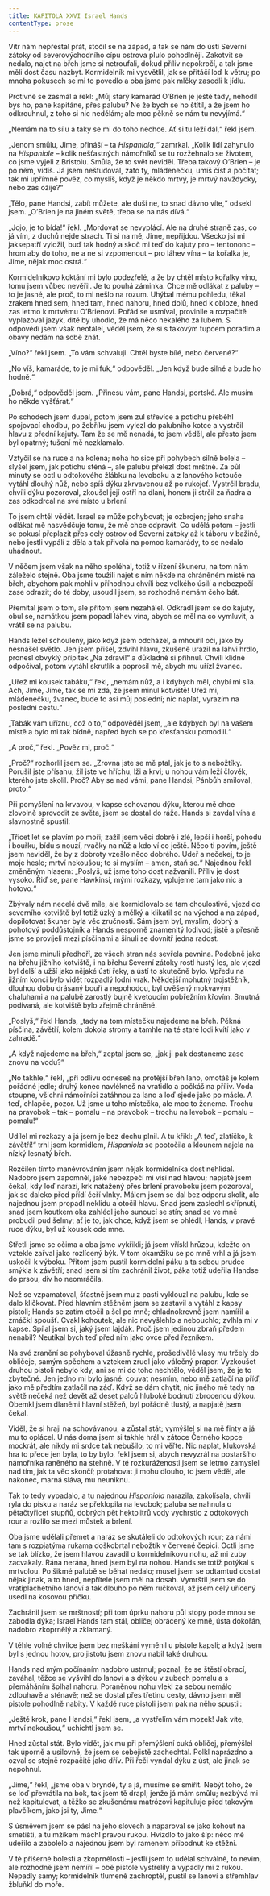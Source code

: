 ```yaml
---
title: KAPITOLA XXVI Israel Hands
contentType: prose
---
```


<section>

Vítr nám nepřestal přát, stočil se na západ, a tak se nám do ústí Severní zátoky od severovýchodního cípu ostrova plulo pohodlněji. Zakotvit se nedalo, najet na břeh jsme si netroufali, dokud příliv nepokročí, a tak jsme měli dost času nazbyt. Kormidelník mi vysvětlil, jak se přitáčí loď k větru; po mnoha pokusech se mi to povedlo a oba jsme pak mlčky zasedli k jídlu.

Protivně se zasmál a řekl: „Můj starý kamarád O’Brien je ještě tady, nehodil bys ho, pane kapitáne, přes palubu? Ne že bych se ho štítil, a že jsem ho odkrouhnul, z toho si nic nedělám; ale moc pěkně se nám tu nevyjímá.“

„Nemám na to sílu a taky se mi do toho nechce. Ať si tu leží dál,“ řekl jsem.

„Jenom smůlu, Jime, přináší – ta _Hispaniola,“_ zamrkal. „Kolik lidí zahynulo na _Hispaniole –_ kolik nešťastných námořníků se tu rozžehnalo se životem, co jsme vyjeli z Bristolu. Smůla, že to svět neviděl. Třeba takový O’Brien – je po něm, vidíš. Já jsem neštudoval, zato ty, mládenečku, umíš číst a počítat; tak mi upřímně pověz, co myslíš, když je někdo mrtvý, je mrtvý navždycky, nebo zas ožije?“

„Tělo, pane Handsi, zabít můžete, ale duši ne, to snad dávno víte,“ odsekl jsem. „O’Brien je na jiném světě, třeba se na nás dívá.“

„Jojo, je to bída!“ řekl. „Mordovat se nevyplácí. Ale na druhé straně zas, co já vím, z duchů nejde strach. Ti si na mě, Jime, nepřijdou. Všecko jsi mi jaksepatří vyložil, buď tak hodný a skoč mi teď do kajuty pro – tentononc – hrom aby do toho, ne a ne si vzpomenout – pro láhev vína – ta kořalka je, Jime, nějak moc ostrá.“

Kormidelníkovo koktání mi bylo podezřelé, a že by chtěl místo kořalky víno, tomu jsem vůbec nevěřil. Je to pouhá záminka. Chce mě odlákat z paluby – to je jasné, ale proč, to mi nešlo na rozum. Uhýbal mému pohledu, těkal zrakem hned sem, hned tam, hned nahoru, hned dolů, hned k obloze, hned zas letmo k mrtvému O’Brienovi. Pořád se usmíval, provinile a rozpačitě vyplazoval jazyk, dítě by uhodlo, že má něco nekalého za lubem. S odpovědí jsem však neotálel, věděl jsem, že si s takovým tupcem poradím a obavy nedám na sobě znát.

„Víno?“ řekl jsem. „To vám schvaluji. Chtěl byste bílé, nebo červené?“

„No víš, kamaráde, to je mi fuk,“ odpověděl. „Jen když bude silné a bude ho hodně.“

„Dobrá,“ odpověděl jsem. „Přinesu vám, pane Handsi, portské. Ale musím ho někde vyšťárat.“

Po schodech jsem dupal, potom jsem zul střevíce a potichu přeběhl spojovací chodbu, po žebříku jsem vylezl do palubního kotce a vystrčil hlavu z přední kajuty. Tam že se mě nenadá, to jsem věděl, ale přesto jsem byl opatrný; tušení mě nezklamalo.

Vztyčil se na ruce a na kolena; noha ho sice při pohybech silně bolela – slyšel jsem, jak potichu sténá –, ale palubu přelezl dost mrštně. Za půl minuty se octl u odtokového žlábku na levoboku a z lanového kotouče vytáhl dlouhý nůž, nebo spíš dýku zkrvavenou až po rukojeť. Vystrčil bradu, chvíli dýku pozoroval, zkoušel její ostří na dlani, honem ji strčil za ňadra a zas odkodrcal na své místo u brlení.

To jsem chtěl vědět. Israel se může pohybovat; je ozbrojen; jeho snaha odlákat mě nasvědčuje tomu, že mě chce odpravit. Co udělá potom – jestli se pokusí přeplazit přes celý ostrov od Severní zátoky až k táboru v bažině, nebo jestli vypálí z děla a tak přivolá na pomoc kamarády, to se nedalo uhádnout.

V něčem jsem však na něho spoléhal, totiž v řízení škuneru, na tom nám záleželo stejně. Oba jsme toužili najet s ním někde na chráněném místě na břeh, abychom pak mohli v příhodnou chvíli bez velkého úsilí a nebezpečí zase odrazit; do té doby, usoudil jsem, se rozhodně nemám čeho bát.

Přemítal jsem o tom, ale přitom jsem nezahálel. Odkradl jsem se do kajuty, obul se, namátkou jsem popadl láhev vína, abych se měl na co vymluvit, a vrátil se na palubu.

Hands ležel schoulený, jako když jsem odcházel, a mhouřil oči, jako by nesnášel světlo. Jen jsem přišel, zdvihl hlavu, zkušeně urazil na láhvi hrdlo, pronesl obvyklý přípitek „Na zdraví!“ a důkladně si přihnul. Chvíli klidně odpočíval, potom vytáhl skrutlík a poprosil mě, abych mu uřízl žvanec.

„Uřež mi kousek tabáku,“ řekl, „nemám nůž, a i kdybych měl, chybí mi síla. Ach, Jime, Jime, tak se mi zdá, že jsem minul kotviště! Uřež mi, mládenečku, žvanec, bude to asi můj poslední; nic naplat, vyrazím na poslední cestu.“

„Tabák vám uříznu, což o to,“ odpověděl jsem, „ale kdybych byl na vašem místě a bylo mi tak bídně, napřed bych se po křesťansku pomodlil.“

„A proč,“ řekl. „Pověz mi, proč.“

„Proč?“ rozhorlil jsem se. „Zrovna jste se mě ptal, jak je to s nebožtíky. Porušil jste přísahu; žil jste ve hříchu, lži a krvi; u nohou vám leží člověk, kterého jste skolil. Proč? Aby se nad vámi, pane Handsi, Pánbůh smiloval, proto.“

Při pomyšlení na krvavou, v kapse schovanou dýku, kterou mě chce zlovolně sprovodit ze světa, jsem se dostal do ráže. Hands si zavdal vína a slavnostně spustil:

„Třicet let se plavím po moři; zažil jsem věci dobré i zlé, lepší i horší, pohodu i bouřku, bídu s nouzí, rvačky na nůž a kdo ví co ještě. Něco ti povím, ještě jsem neviděl, že by z dobroty vzešlo něco dobrého. Udeř a nečekej, to je moje heslo; mrtví nekoušou; to si myslím – amen, staň se.“ Najednou řekl změněným hlasem: „Poslyš, už jsme toho dost nažvanili. Příliv je dost vysoko. Řiď se, pane Hawkinsi, mými rozkazy, vplujeme tam jako nic a hotovo.“

Zbývaly nám necelé dvě míle, ale kormidlovalo se tam choulostivě, vjezd do severního kotviště byl totiž úzký a mělký a klikatil se na východ a na západ, dopilotovat škuner byla věc zručnosti. Sám jsem byl, myslím, dobrý a pohotový poddůstojník a Hands nesporně znamenitý lodivod; jistě a přesně jsme se províjeli mezi písčinami a šinuli se dovnitř jedna radost.

Jen jsme minuli předhoří, ze všech stran nás sevřela pevnina. Podobně jako na břehu jižního kotviště, i na břehu Severní zátoky rostl hustý les, ale vjezd byl delší a užší jako nějaké ústí řeky, a ústí to skutečně bylo. Vpředu na jižním konci bylo vidět rozpadlý lodní vrak. Někdejší mohutný trojstěžník, dlouhou dobu drásaný bouří a nepohodou, byl ověšený mokvavými chaluhami a na palubě zarostlý bujně kvetoucím pobřežním křovím. Smutná podívaná, ale kotviště bylo zřejmě chráněné.

„Poslyš,“ řekl Hands, „tady na tom místečku najedeme na břeh. Pěkná písčina, závětří, kolem dokola stromy a tamhle na té staré lodi kvítí jako v zahradě.“

„A když najedeme na břeh,“ zeptal jsem se, „jak ji pak dostaneme zase znovu na vodu?“

„No takhle,“ řekl, „při odlivu odneseš na protější břeh lano, omotáš je kolem pořádné jedle; druhý konec navlékneš na vratidlo a počkáš na příliv. Voda stoupne, všichni námořníci zatáhnou za lano a loď sjede jako po másle. A teď, chlapče, pozor. Už jsme u toho místečka, ale moc to ženeme. Trochu na pravobok – tak – pomalu – na pravobok – trochu na levobok – pomalu – pomalu!“

Udílel mi rozkazy a já jsem je bez dechu plnil. A tu křikl: „A teď, zlatíčko, k závětří!“ trhl jsem kormidlem, _Hispaniola_ se pootočila a klounem najela na nízký lesnatý břeh.

Rozčilen tímto manévrováním jsem nějak kormidelníka dost nehlídal. Nadobro jsem zapomněl, jaké nebezpečí mi visí nad hlavou; napjatě jsem čekal, kdy loď narazí, krk natažený přes brlení pravoboku jsem pozoroval, jak se daleko před přídí čeří vlnky. Málem jsem se dal bez odporu skolit, ale najednou jsem propadl neklidu a otočil hlavu. Snad jsem zaslechl skřípnutí, snad jsem koutkem oka zahlédl jeho sunoucí se stín; snad se ve mně probudil pud šelmy; ať je to, jak chce, když jsem se ohlédl, Hands, v pravé ruce dýku, byl už kousek ode mne.

Střetli jsme se očima a oba jsme vykřikli; já jsem vřískl hrůzou, kdežto on vztekle zařval jako rozlícený býk. V tom okamžiku se po mně vrhl a já jsem uskočil k výboku. Přitom jsem pustil kormidelní páku a ta sebou prudce smýkla k závětří; snad jsem si tím zachránil život, páka totiž udeřila Handse do prsou, div ho neomráčila.

Než se vzpamatoval, šťastně jsem mu z pasti vyklouzl na palubu, kde se dalo kličkovat. Před hlavním stěžněm jsem se zastavil a vytáhl z kapsy pistoli; Hands se zatím otočil a šel po mně; chladnokrevně jsem namířil a zmáčkl spoušť. Cvakl kohoutek, ale nic nevyšlehlo a nebouchlo; zvlhla mi v kapse. Spílal jsem si, jaký jsem lajdák. Proč jsem jedinou zbraň předem nenabil? Neutíkal bych teď před ním jako ovce před řezníkem.

Na své zranění se pohyboval úžasně rychle, prošedivělé vlasy mu trčely do obličeje, samým spěchem a vztekem zrudl jako válečný prapor. Vyzkoušet druhou pistoli nebylo kdy, ani se mi do toho nechtělo, věděl jsem, že je to zbytečné. Jen jedno mi bylo jasné: couvat nesmím, nebo mě zatlačí na příď, jako mě předtím zatlačil na záď. Když se dám chytit, nic jiného mě tady na světě nečeká než devět až deset palců hluboké bodnutí zbrocenou dýkou. Obemkl jsem dlaněmi hlavní stěžeň, byl pořádně tlustý, a napjatě jsem čekal.

Viděl, že si hraji na schovávanou, a zůstal stát; vymýšlel si na mě finty a já mu to oplácel. U nás doma jsem si takhle hrál v zátoce Černého kopce mockrát, ale nikdy mi srdce tak nebušilo, to mi věřte. Nic naplat, klukovská hra to přece jen byla, to by bylo, řekl jsem si, abych nevyzrál na postaršího námořníka raněného na stehně. V té rozkuráženosti jsem se letmo zamyslel nad tím, jak ta věc skončí; protahovat ji mohu dlouho, to jsem věděl, ale nakonec, marná sláva, mu neuniknu.

Tak to tedy vypadalo, a tu najednou _Hispaniola_ narazila, zakolísala, chvíli ryla do písku a naráz se překlopila na levobok; paluba se nahnula o pětačtyřicet stupňů, dobrých pět hektolitrů vody vychrstlo z odtokových rour a rozlilo se mezi můstek a brlení.

Oba jsme udělali přemet a naráz se skutáleli do odtokových rour; za námi tam s rozpjatýma rukama doškobrtal nebožtík v červené čepici. Octli jsme se tak blízko, že jsem hlavou zavadil o kormidelníkovu nohu, až mi zuby zacvakaly. Rána nerána, hned jsem byl na nohou. Hands se totiž potýkal s mrtvolou. Po šikmé palubě se běhat nedalo; musel jsem se odtamtud dostat nějak jinak, a to hned, nepřítele jsem měl na dosah. Vymrštil jsem se do vratiplachetního lanoví a tak dlouho po něm ručkoval, až jsem celý uřícený usedl na kosovou příčku.

Zachránil jsem se mrštností; při tom úprku nahoru půl stopy pode mnou se zabodla dýka; Israel Hands tam stál, obličej obrácený ke mně, ústa dokořán, nadobro zkoprnělý a zklamaný.

V téhle volné chvilce jsem bez meškání vyměnil u pistole kapsli; a když jsem byl s jednou hotov, pro jistotu jsem znovu nabil také druhou.

Hands nad mým počínáním nadobro ustrnul; poznal, že se štěstí obrací, zaváhal, těžce se vyšvihl do lanoví a s dýkou v zubech pomalu a s přemáháním šplhal nahoru. Poraněnou nohu vlekl za sebou nemálo zdlouhavě a sténavě; než se dostal přes třetinu cesty, dávno jsem měl pistole pohodlně nabity. V každé ruce pistoli jsem pak na něho spustil:

„Ještě krok, pane Handsi,“ řekl jsem, „a vystřelím vám mozek! Jak víte, mrtví nekoušou,“ uchichtl jsem se.

Hned zůstal stát. Bylo vidět, jak mu při přemýšlení cuká obličej, přemýšlel tak úporně a usilovně, že jsem se sebejistě zachechtal. Polkl naprázdno a ozval se stejně rozpačitě jako dřív. Při řeči vyndal dýku z úst, ale jinak se nepohnul.

„Jime,“ řekl, „jsme oba v bryndě, ty a já, musíme se smířit. Nebýt toho, že se loď převrátila na bok, tak jsem tě drapl; jenže já mám smůlu; nezbývá mi než kapitulovat, a těžko se zkušenému matrózovi kapituluje před takovým plavčíkem, jako jsi ty, Jime.“

S úsměvem jsem se pásl na jeho slovech a naparoval se jako kohout na smetišti, a tu mžikem máchl pravou rukou. Hvízdlo to jako šíp: něco mě udeřilo a zabolelo a najednou jsem byl ramenem přibodnut ke stěžni.

V té příšerné bolesti a zkoprnělosti – jestli jsem to udělal schválně, to nevím, ale rozhodně jsem nemířil – obě pistole vystřelily a vypadly mi z rukou. Nepadly samy; kormidelník tlumeně zachroptěl, pustil se lanoví a střemhlav žbluňkl do moře.

</section>

[^1]: Matróz – námořník. _Pozn. red._

[^2]: Klnout – klít, nadávat. _Pozn. red._

[^3]: Švadronit – rychle drmolivě mluvit. _Pozn. red._

[^4]: Sešlý, vetchý. _Pozn. red._

[^5]: Smotaný žvýkací tabák. _Pozn. red._

[^6]: Nádoba na uchovávání troudu, tj. suché, snadno zápalné látky. _Pozn. red._

[^7]: Přístroj k určování místa podle polohy hvězd. _Pozn. red._

[^8]: Kyvadlové hodiny. _Pozn. red._

[^9]: Dovětek, dodatek. _Pozn. red._

[^10]: Kloun – mohutná špičatá zbraň umístěná pod čarou ponoru na přídi. Svým hrotem sloužila k proražení boku nepřátelské lodi. _Pozn. red._

[^11]: Šalupa – dlouhý člun určený k dopravě mezi kotvící lodí a břehem. _Pozn. red._

[^12]: Staré přísloví (15. stol.), „kdo chodí kolem močálu, bažiny, ten se nachladí“, tj. nelze jednat nečestně bez následků. _Pozn. red._

[^13]: Parduna – součást pevného lanoví, zadní a postranní lano slouží k výstuze stěžňů a čnělek. _Pozn. red._

[^14]: Jola – otevřený sportovní člun s plachtami. _Pozn. red._

[^15]: Zábradlí, ohrazení. _Pozn. red._

[^16]: Brzo bylo vzbouřenců jen osm, námořník ze škuneru, postřelený panem Trelawneyem, ještě ten večer zranění podlehl. Ti, co zůstali, se to ovšem dověděli až později.

[^17]: Kosatka – trojúhelníková plachta nad přídí lodi. _Pozn. red._

[^18]: Stěh – lano spojující stěžeň s trupem a zajišťující jeho lepší stabilitu. _Pozn. red_.

[^19]: Fidibus – papírovýsmotek, jímž se podpaluje dýmka nebo svíčka. _Pozn. red_.

[^20]: Cvičit na povel. _Pozn. red_.

[^21]: Mlýnské kameny. _Pozn. red._
